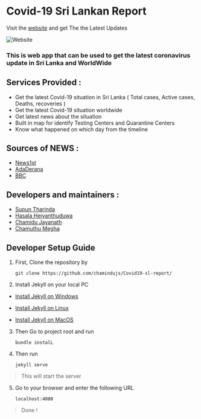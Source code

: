 # Covid-19 Sri Lankan Report

   Visit the [website](https://covid19-sl-report.netlify.com/) and  get The the Latest Updates

![Website](https://i.imgur.com/un7n8u4.png)
		

### This is web app that can be used to get the latest coronavirus update in Sri Lanka and WorldWide

## **Services Provided :**

 - Get the latest Covid-19 situation in Sri Lanka ( Total cases, Active cases, Deaths, recoveries )
 - Get the latest Covid-19 situation worldwide
 - Get latest news about the situation
 - Built in map for identify Testing Centers and Quarantine Centers
 - Know what happened on which day from the timeline 

## **Sources of NEWS :**

 - [News1st](http://corona.newsfirst.lk/?lan=EN)
 - [AdaDerana](http://www.adaderana.lk/hot-news/)
 - [BBC](https://www.bbc.com/news)

## **Developers and maintainers :**

 - [Supun Tharinda](https://github.com/STEdirisuriya)
 - [Hasala Heiyanthuduwa](https://github.com/Hasala2002)
 - [Chamidu Jayanath](https://github.com/chamindujs)
 - [Chamuthu Megha](https://github.com/Chamuthu030828?tab=repositories)
 
## **Developer Setup Guide**

 1. First, Clone the repository by
  

	    git clone https://github.com/chamindujs/Covid19-sl-report/

  
 2. Install Jekyll on your local PC
 - [Install Jekyll on Windows](https://jekyllrb.com/docs/installation/windows/)		

- [Install Jekyll on Linux](https://jekyllrb.com/docs/installation/other-linux/)	
- [Install Jekyll on MacOS](https://jekyllrb.com/docs/installation/macos/)	
	
3. Then Go to project root and run

    ``
bundle instalL
``

 4. Then run 
 

	    jekyll serve

> This will start the server

 5. Go to your browser and enter the following URL
 

	    localhost:4000

> Done !


